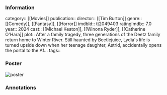 ### Information
category:: [[Movies]]
publication:: 
director:: [[Tim Burton]]
genre:: [[Comedy]], [[Fantasy]], [[Horror]]
imdbId:: tt2049403
ratingImdb:: 7.0
year:: 2024
cast:: [[Michael Keaton]], [[Winona Ryder]], [[Catherine O'Hara]]
plot:: After a family tragedy, three generations of the Deetz family return home to Winter River. Still haunted by Beetlejuice, Lydia's life is turned upside down when her teenage daughter, Astrid, accidentally opens the portal to the Af...
tags::


### Poster
![poster](https://m.media-amazon.com/images/M/MV5BYmRlYzE3ZTYtNjIyZi00MWYyLWEzZDItOWI5NzM1Yjc0NmI5XkEyXkFqcGc@._V1_SX300.jpg)


### Annotations
